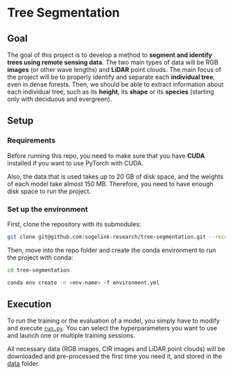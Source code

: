 # Tree Segmentation

## Goal

The goal of this project is to develop a method to **segment and identify trees using remote sensing data**. The two main types of data will be RGB **images** (or other wave lengths) and **LiDAR** point clouds. The main focus of the project will be to properly identify and separate each **individual tree**, even in dense forests. Then, we should be able to extract information about each individual tree, such as its **height**, its **shape** or its **species** (starting only with deciduous and evergreen).

## Setup

### Requirements

Before running this repo, you need to make sure that you have **CUDA** installed if you want to use PyTorch with CUDA.

Also, the data that is used takes up to 20 GB of disk space, and the weights of each model take almost 150 MB. Therefore, you need to have enough disk space to run the project.

### Set up the environment

First, clone the repository with its submodules:

```bash
git clone git@github.com:sogelink-research/tree-segmentation.git --recursive
```

Then, move into the repo folder and create the conda environment to run the project with conda:

```bash
cd tree-segmentation

conda env create -n <env-name> -f environment.yml
```

## Execution

To run the training or the evaluation of a model, you simply have to modify and execute [`run.py`](src/run.py). You can select the hyperparameters you want to use and launch one or multiple training sessions.

All necessary data (RGB images, CIR images and LiDAR point clouds) will be downloaded and pre-processed the first time you need it, and stored in the [data](data) folder.

